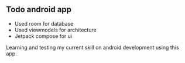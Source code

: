 ## Todo android app
- Used room for database
- Used viewmodels for architecture
- Jetpack compose for ui

Learning and testing my current skill on android development using this app.
